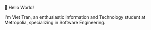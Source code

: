 👋 Hello World!

I'm Viet Tran, an enthusiastic Information and Technology student at Metropolia, specializing in Software Engineering.

<!---
Viettranni/Viettranni is a ✨ special ✨ repository because its `README.md` (this file) appears on your GitHub profile.
You can click the Preview link to take a look at your changes.
--->

